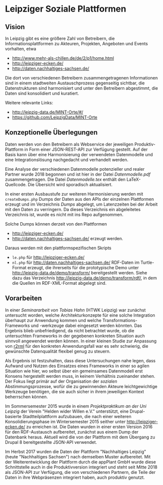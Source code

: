 # Leipziger Soziale Plattformen

## Vision

In Leipzig gibt es eine größere Zahl von Betreibern, die
Informationsplattformen zu Akteuren, Projekten, Angeboten und Events
vorhalten, etwa

- http://www.mehr-als-chillen.de/de/2/p1/home.html
- http://leipziger-ecken.de/
- http://daten.nachhaltiges-sachsen.de/

Die dort von verschiedenen Betreibern zusammengetragenen Informationen sind in
einem stadtweiten Austauschprozess gegenseitig sichtbar, die Datenstrukturen
sind harmonisiert und unter den Betreibern abgestimmt, die Daten sind
konsolidiert und kuratiert.

Weitere relevante Links:

- http://leipzig-data.de/MINT-Orte/#/
- https://github.com/LeipzigData/MINT-Orte

## Konzeptionelle Überlegungen 

Daten werden von den Betreibern als Webservice der jeweiligen
Produktiv-Plattform in Form einer JSON-REST-API zur Verfügung gestellt.  Auf
der Basis kann über eine Harmonisierung der verwendeten Datenmodelle und eine
Integrationslösung nachgedacht und verhandelt werden.

Eine Analyse der verschiedenen Datenmodelle potenzieller und realer Partner
wurde 2018 begonnen und ist hier in der Datei _Datenmodelle.pdf_
zusammengetragen.  Die Datei _Datenmodelle.tex_ enthält den LaTeX-Quellcode.
Die Übersicht wird sporadisch aktualisiert.

In einer ersten Ausbaustufe zur weiteren Harmonisierung werden mit
`createDumps.php` Dumps der Daten aus den APIs der einzelnen Plattformen
erzeugt und im Verzeichnis _Dumps_ abgelegt, um Latenzzeiten bei der Arbeit
mit den Daten zu verringern.  Da dieses Verzeichnis ein abgeleitetes
Verzeichnis ist, wurde es nicht mit ins Repo aufgenommen.

Solche Dumps können derzeit von den Plattformen
- http://leipziger-ecken.de/
- http://daten.nachhaltiges-sachsen.de/
erzeugt werden.

Daraus werden mit den plattformspezifischen Skripts
- `le.php` für http://leipziger-ecken.de/
- `nl.php` für http://daten.nachhaltiges-sachsen.de/
RDF-Daten im Turtle-Format erzeugt, die ihrerseits für die prototypische Demo
unter <http://leipzig-data.de/demo/transform/> bereitgestellt werden.  Siehe
dazu das Verzeichnis <http://leipzig-data.de/demo/transform/rdf/>, in dem die
Quellen im RDF-XML-Format abgelegt sind.

## Vorarbeiten

In einer *Seminararbeit von Tobias Hahn* (HTWK Leipzig) war zunächst
untersucht worden, welche Architekturkonzepte für eine solche Integration
überhaupt zur Anwendung kommen und welche Transformations-Frameworks und
-werkzeuge dabei eingesetzt werden könnten.  Das Ergebnis blieb
unbefriedigend, da nicht betrachtet wurde, ob die untersuchten Frameworks in
der gegebenen konkreten Situation auch sinnvoll angewendet werden können. In
einer kleinen Studie zur Anpassung von
[r2rml](https://github.com/nkons/r2rml-parser) für den konkreten
Anwendungsfall war es sehr schwierig, die gewünschte Datenqualität flexibel
genug zu steuern.

Als Ergebnis ist festzuhalten, dass diese Untersuchungen nahe legen, dass
Aufwand und Nutzen des Einsatzes eines Frameworks in einer so agilen Situation
wie hier, wo selbst über ein gemeinsames Datenmodell erst Konsens hergestellt
werden muss, in keinem Verhältnis zueinander stehen. Der Fokus liegt primär auf
der Organisation der _sozialen_ Abstimmungsprozesse, wofür die zu gewinnenden
Akteure leichtgewichtige Werkzeuge benötigen, die sie auch sicher in ihrem
jeweiligen Kontext beherrschen können. 

Im Sommersemester 2015 wurde in einem *Projektpraktikum an der Uni Leipzig*
der Verein "Helden wider Willen e.V." unterstützt, eine Drupal-basierte
Stadtteilplattform aufzubauen, die nach einer weiteren Konsolidierungsphase im
Wintersemester 2015 seither unter <http://leipziger-ecken.de/> zu erreichen
ist.  Die Daten wurden in einer ersten Version 2016 für den RDF-Austausch
aufbereitet, zunächst aus einem Dump der Datenbank heraus.  Aktuell wird die
von der Plattform mit dem Übergang zu Drupal 8 bereitgestellte JSON-API
verwendet.

Im Herbst 2017 wurden die Daten der Plattform "Nachhaltiges Leipzig" (heute
"Nachhaltiges Sachsen") nach demselben Muster aufbereitet.  Mit der
Weiterentwicklung der Plattform durch die appPlant GmbH wurde diese
Schnittstelle auch in die Produktivversion integriert und steht seit Mitte
2018 als JSON-API zur Verfügung, die von verschiedenen Partnern, die Teile der
Daten in ihre Webpräsenzen integriert haben, auch produktiv genutzt. 
